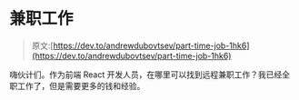 # 兼职工作

> 原文:[https://dev.to/andrewdubovtsev/part-time-job-1hk6](https://dev.to/andrewdubovtsev/part-time-job-1hk6)

嗨伙计们。作为前端 React 开发人员，在哪里可以找到远程兼职工作？我已经全职工作了，但是需要更多的钱和经验。